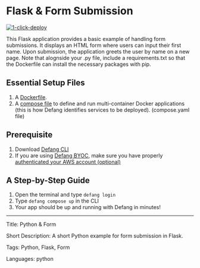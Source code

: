 # Flask & Form Submission

[![1-click-deploy](https://defang.io/deploy-with-defang.svg)](https://portal.defang.dev/redirect?url=https%3A%2F%2Fgithub.com%2Fnew%3Ftemplate_name%3Dsample-python-form-template%26template_owner%3DDefangSamples)

This Flask application provides a basic example of handling form submissions. It displays an HTML form where users can input their first name. Upon submission, the application greets the user by name on a new page. Note that alognside your .py file, include a requirements.txt so that the Dockerfile can install the necessary packages with pip.

## Essential Setup Files

1. A [Dockerfile](https://docs.docker.com/develop/develop-images/dockerfile_best-practices/).
2. A [compose file](https://docs.defang.io/docs/concepts/compose) to define and run multi-container Docker applications (this is how Defang identifies services to be deployed). (compose.yaml file)

## Prerequisite

1. Download [Defang CLI](https://github.com/DefangLabs/defang)
2. If you are using [Defang BYOC](https://docs.defang.io/docs/concepts/defang-byoc), make sure you have properly [authenticated your AWS account (optional)](https://docs.aws.amazon.com/cli/latest/userguide/cli-chap-configure.html)

## A Step-by-Step Guide

1. Open the terminal and type `defang login`
2. Type `defang compose up` in the CLI
3. Your app should be up and running with Defang in minutes!

---

Title: Python & Form

Short Description: A short Python example for form submission in Flask.

Tags: Python, Flask, Form

Languages: python

